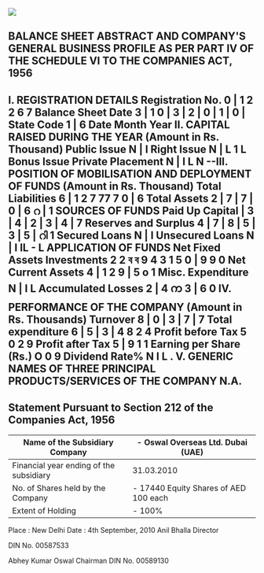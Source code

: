 ![](_page_0_Picture_0.jpeg)

## BALANCE SHEET ABSTRACT AND COMPANY'S GENERAL BUSINESS PROFILE AS PER PART IV OF THE SCHEDULE VI TO THE COMPANIES ACT, 1956

## l. REGISTRATION DETAILS Registration No. 0 | 1 2 2 6 7 Balance Sheet Date 3 | 1 0 | 3 | 2 | 0 | 1 | 0 | State Code 1 | 6 Date Month Year II. CAPITAL RAISED DURING THE YEAR (Amount in Rs. Thousand) Public Issue N | I Right Issue N | L 1 L Bonus Issue Private Placement N | I L N --III. POSITION OF MOBILISATION AND DEPLOYMENT OF FUNDS (Amount in Rs. Thousand) Total Liabilities 6 | 1 2 7 77 7 0 | 6 Total Assets 2 | 7 | 7 | 0 | 6 റ | 1 SOURCES OF FUNDS Paid Up Capital | 3 | 4 | 2 | 3 | 4 | 7 Reserves and Surplus 4 | 7 | 8 | 5 | 3 | 5 | റി 1 Secured Loans N | I Unsecured Loans N | I IL - L APPLICATION OF FUNDS Net Fixed Assets Investments 2 2 ব ব 9 4 3 1 5 0 | 9 9 0 Net Current Assets 4 | 1 2 9 | 5 o 1 Misc. Expenditure N | I L Accumulated Losses 2 | 4 က 3 | 6 0 IV. PERFORMANCE OF THE COMPANY (Amount in Rs. Thousands) Turnover 8 | 0 | 3 | 7 | 7 Total expenditure 6 | 5 | 3 | 4 8 2 4 Profit before Tax 5 0 2 9 Profit after Tax 5 | 9 1 1 Earning per Share (Rs.) O 0 9 Dividend Rate% N I L . V. GENERIC NAMES OF THREE PRINCIPAL PRODUCTS/SERVICES OF THE COMPANY N.A.

## Statement Pursuant to Section 212 of the Companies Act, 1956

| Name of the Subsidiary Company          | - Oswal Overseas Ltd. Dubai (UAE)     |
|-----------------------------------------|---------------------------------------|
| Financial year ending of the subsidiary | 31.03.2010                            |
| No. of  Shares held by the Company      | - 17440 Equity Shares of AED 100 each |
| Extent of Holding                       | - 100%                                |

Place : New Delhi Date : 4th September, 2010 Anil Bhalla Director

DIN No. 00587533

Abhey Kumar Oswal Chairman DIN No. 00589130